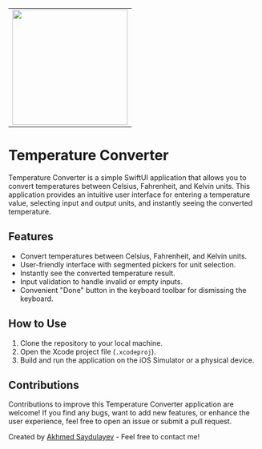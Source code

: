 <table border=0>
    <tr>
        <td>
            <image src=https://github.com/Saydulayev/Degree-Converter/blob/main/Degree%20Converter/Screenshot/Screenshot.png width=230 align=center>
        </td>
    </tr>
</table>

# Temperature Converter

Temperature Converter is a simple SwiftUI application that allows you to convert temperatures between Celsius, Fahrenheit, and Kelvin units. This application provides an intuitive user interface for entering a temperature value, selecting input and output units, and instantly seeing the converted temperature.

## Features

- Convert temperatures between Celsius, Fahrenheit, and Kelvin units.
- User-friendly interface with segmented pickers for unit selection.
- Instantly see the converted temperature result.
- Input validation to handle invalid or empty inputs.
- Convenient "Done" button in the keyboard toolbar for dismissing the keyboard.



## How to Use

1. Clone the repository to your local machine.
2. Open the Xcode project file (`.xcodeproj`).
3. Build and run the application on the iOS Simulator or a physical device.



## Contributions

Contributions to improve this Temperature Converter application are welcome! If you find any bugs, want to add new features, or enhance the user experience, feel free to open an issue or submit a pull request.


Created by [Akhmed Saydulayev](https://github.com/Saydulayev) - Feel free to contact me!
